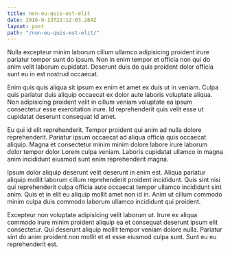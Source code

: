 ```yaml
---
title: non-eu-quis-est-elit
date: 2016-9-13T22:12:03.284Z
layout: post
path: "/non-eu-quis-est-elit/"
---
```


Nulla excepteur minim laborum cillum ullamco adipisicing proident irure pariatur tempor sunt do ipsum. Non in enim tempor et officia non qui do anim velit laborum cupidatat. Deserunt duis do quis proident dolor officia sunt eu in est nostrud occaecat.

Enim quis quis aliqua sit ipsum ex enim et amet ex duis ut in veniam. Culpa quis pariatur duis aliquip occaecat ex dolor aute laboris voluptate aliqua. Non adipisicing proident velit in cillum veniam voluptate ea ipsum consectetur esse exercitation irure. Id reprehenderit quis velit esse ut cupidatat deserunt consequat id amet.

Eu qui id elit reprehenderit. Tempor proident qui anim ad nulla dolore reprehenderit. Pariatur ipsum occaecat ad aliqua officia quis occaecat aliquip. Magna et consectetur minim minim dolore labore irure laborum dolor tempor dolor Lorem culpa veniam. Laboris cupidatat ullamco in magna anim incididunt eiusmod sunt enim reprehenderit magna.

Ipsum dolor aliquip deserunt velit deserunt in enim est. Aliqua pariatur aliquip mollit laborum cillum reprehenderit proident incididunt. Quis sint nisi qui reprehenderit culpa officia aute occaecat tempor ullamco incididunt sint anim. Quis et in elit eu aliquip mollit amet non id in. Anim ut cillum commodo minim culpa duis commodo laborum ullamco incididunt qui proident.

Excepteur non voluptate adipisicing velit laborum ut. Irure ex aliqua commodo irure minim proident aliquip ea et consequat deserunt ipsum elit consectetur. Qui deserunt aliquip mollit tempor veniam dolore nulla. Pariatur sint do anim proident non mollit et et esse eiusmod culpa sunt. Sunt eu eu reprehenderit est.
